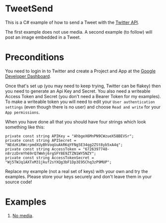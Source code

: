 # TweetSend

This is a C# example of how to send a Tweet with the [Twitter API](https://api.twitter.com/2/tweets).

The first example does not use media. 
A second example (to follow) will post an image embedded in a Tweet.

# Preconditions

You need to login in to Twitter and create a Project and App at the [Google Developer Dashboard](https://developer.twitter.com/en/portal/dashboard).

Once that's set up (you may need to keep trying, Twitter can be flakey) then you need to generate an Api Key and Secret. You also need a writeable Access Token and Secret (you don't need a Bearer Token for my examples). To make a writeable token you will need to edit your `User authentication settings` (even though there is no user) and choose `Read and write` for your `App permissions`.

When you have done all that you should have four strings which look something like this:

```
private const string APIKey = "AhbgeX6MnPN9CWzueX58BEVSr";
private const string APISecret = "NEdzKiRWcrpmdXUyBhVoqUuAkRKqYFNg5E34qg2ZSt8yb5xA4q";
private const string AccessToken = "6726397748-n8rzzDrmYh69rQ7Wmhj6rgSFY8E9ZTZN1WY5NZY";
private const string AccessTokenSecret = "Wj5TWJq1AXTxM31jkuf2sYXQg3bF1Dp3E95Chq3zP9MUP";
```

Replace my example (not a real set of keys) with your own and try the examples. Please store your keys securely and don't leave them in your source code!

# Examples

1. [No media](TweetSend/Program1.cs).